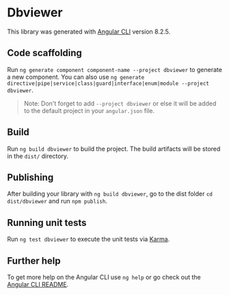 # Dbviewer

This library was generated with [Angular CLI](https://github.com/angular/angular-cli) version 8.2.5.

## Code scaffolding

Run `ng generate component component-name --project dbviewer` to generate a new component. You can also use `ng generate directive|pipe|service|class|guard|interface|enum|module --project dbviewer`.
> Note: Don't forget to add `--project dbviewer` or else it will be added to the default project in your `angular.json` file. 

## Build

Run `ng build dbviewer` to build the project. The build artifacts will be stored in the `dist/` directory.

## Publishing

After building your library with `ng build dbviewer`, go to the dist folder `cd dist/dbviewer` and run `npm publish`.

## Running unit tests

Run `ng test dbviewer` to execute the unit tests via [Karma](https://karma-runner.github.io).

## Further help

To get more help on the Angular CLI use `ng help` or go check out the [Angular CLI README](https://github.com/angular/angular-cli/blob/master/README.md).
